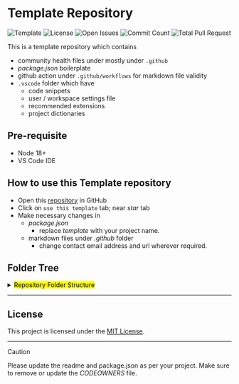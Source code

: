 # Template Repository

![Template][template]
![License][license]
![Open Issues][issues]
![Commit Count][commits]
![Total Pull Request][PR]

This is a template repository which contains

- community health files under mostly under `.github`
- _package.json_ boilerplate
- github action under `.github/workflows` for markdown file validity
- `.vscode` folder which have
  - code snippets
  - user / workspace settings file
  - recommended extensions
  - project dictionaries

## Pre-requisite

- Node 18+
- VS Code IDE

## How to use this Template repository

- Open this [repository][repo] in GitHub
- Click on `use this template` tab; near _star_ tab
- Make necessary changes in
  - _package.json_
    - replace _template_ with your project name.
  - markdown files under _.github_ folder
    - change contact email address and url wherever required.

## Folder Tree

<details>
<summary>
  <mark>Repository Folder Structure</mark>
</summary>

```txt
├── .editorconfig
├── .github
│   ├── CODEOWNERS
│   ├── CODE_OF_CONDUCT.md
│   ├── CONTRIBUTING.md
│   ├── DISCUSSION_TEMPLATE
│   │   ├── announcements.yml
│   │   └── ideas.yml
│   ├── FUNDING.yml
│   ├── ISSUE_TEMPLATE
│   │   ├── BUG_FORM.yml
│   │   ├── ENHANCEMENT.yml
│   │   ├── FEATURE_REQUEST.md
│   │   ├── QUESTION.md
│   │   └── config.yml
│   ├── PULL_REQUEST_TEMPLATE.md
│   ├── SECURITY.md
│   ├── SUPPORT.md
│   └── workflows
│       └── markdown-lint.yml
├── .gitignore
├── .vscode
│   ├── cspell.json
│   ├── dictionaries
│   │   ├── project-words.txt
│   │   └── team-member.txt
│   ├── extensions.json
│   ├── javascriptreact.json
│   ├── markdownlint.json
│   ├── pkg.json
│   ├── settings.json
│   ├── tasks.json
│   └── template.code-snippets
├── CHANGELOG.md
├── LICENSE
├── README.md
├── docs
│   └── README.md
├── package.json
├── public
│   └── assets
│       └── images
├── src
│   └── index.js
├── template.code-workspace
└── tree
12 directories, 36 files

```

</details>

---

## License

This project is licensed under the [MIT License](LICENSE).

---

> [!Caution]
> Please update the readme and package.json as per your project.
> Make sure to remove or update the _CODEOWNERS_ file.

<!-- References -->

[template]: https://badgen.net/static/github/template?icon=github
[repo]: https://github.com/xkeshav/template
[license]: https://badgen.net/github/license/xkeshav/template
[issues]: https://badgen.net/github/open-issues/xkeshav/template
[PR]: https://badgen.net/github/prs/xkeshav/template
[commits]: https://badgen.net/github/commits/xkeshav/template/main?color=green
